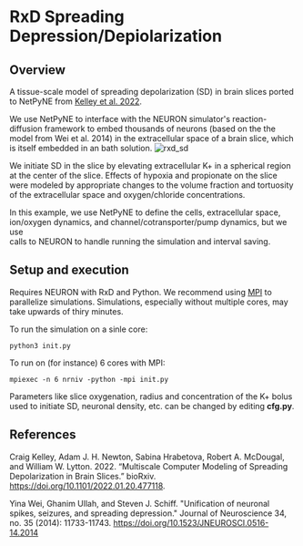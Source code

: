 # RxD Spreading Depression/Depiolarization
## Overview
A tissue-scale model of spreading depolarization (SD) in brain slices
ported to NetPyNE from [Kelley et al. 2022](https://github.com/suny-downstate-medical-center/SDinSlice).

We use NetPyNE to interface with the NEURON simulator's reaction-diffusion framework to embed thousands of neurons 
(based on the the model from Wei et al. 2014)
in the extracellular space of a brain slice, which is itself embedded in an bath solution.
![rxd_sd](https://github.com/suny-downstate-medical-center/netpyne/tree/sd_example/examples/spreadingDepression/schematic.png)

We initiate SD in the slice by elevating extracellular K+ in a spherical region at the center of the slice.
Effects of hypoxia and propionate on the slice were modeled by appropriate changes to the volume fraction 
and tortuosity of the extracellular space and oxygen/chloride concentrations.

In this example, we use NetPyNE to define the cells, extracellular space,
ion/oxygen dynamics, and channel/cotransporter/pump dynamics, but we use  
calls to NEURON to handle running the simulation and interval saving. 

## Setup and execution
Requires NEURON with RxD and Python. We recommend using [MPI](https://www.open-mpi.org/) to parallelize simulations.  Simulations, especially without 
multiple cores, may take upwards of thiry minutes.

To run the simulation on a sinle core:
```
python3 init.py
```
To run on (for instance) 6 cores with MPI:
```
mpiexec -n 6 nrniv -python -mpi init.py
```

Parameters like slice oxygenation, radius and concentration of the K+ bolus used 
to initiate SD, neuronal density, etc. can be changed by editing **cfg.py**.

## References
Craig Kelley, Adam J. H. Newton, Sabina Hrabetova, Robert A. McDougal, and William W. Lytton. 2022. “Multiscale Computer Modeling of Spreading Depolarization in Brain Slices.” bioRxiv. https://doi.org/10.1101/2022.01.20.477118.

Yina Wei, Ghanim Ullah, and Steven J. Schiff. "Unification of neuronal spikes, seizures, and spreading depression." Journal of Neuroscience 34, no. 35 (2014): 11733-11743.
https://doi.org/10.1523/JNEUROSCI.0516-14.2014